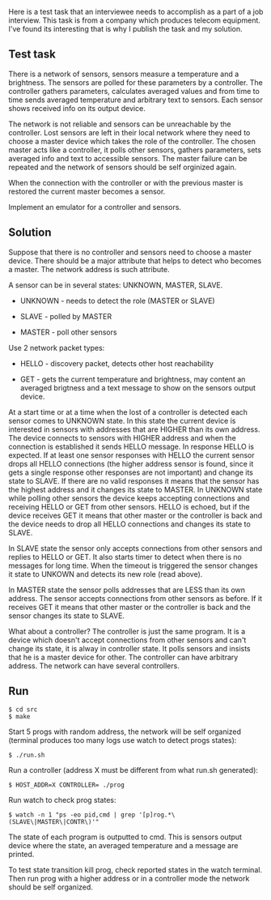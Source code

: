 Here is a test task that an interviewee needs to accomplish as a part of a job
interview. This task is from a company which produces telecom equipment.
I've found its interesting that is why I publish the task and my solution.

## Test task

There is a network of sensors, sensors measure a temperature and a brightness.
The sensors are polled for these parameters by a controller. The controller
gathers parameters, calculates averaged values and from time to time sends
averaged temperature and arbitrary text to sensors. Each sensor shows received
info on its output device.

The network is not reliable and sensors can be unreachable by the controller.
Lost sensors are left in their local network where they need to choose a master
device which takes the role of the controller. The chosen master acts like a
controller, it polls other sensors, gathers parameters, sets averaged info and
text to accessible sensors. The master failure can be repeated and the network
of sensors should be self orginized again.

When the connection with the controller or with the previous master is restored
the current master becomes a sensor.

Implement an emulator for a controller and sensors.


## Solution

Suppose that there is no controller and sensors need to choose a master device.
There should be a major attribute that helps to detect who becomes a master.
The network address is such attribute.

A sensor can be in several states: UNKNOWN, MASTER, SLAVE.

* UNKNOWN - needs to detect the role (MASTER or SLAVE)

* SLAVE - polled by MASTER

* MASTER - poll other sensors


Use 2 network packet types:

* HELLO - discovery packet, detects other host reachability

* GET - gets the current temperature and brightness, may content an averaged
brigtness and a text message to show on the sensors output device.


At a start time or at a time when the lost of a controller is detected each
sensor comes to UNKNOWN state. In this state the current device is interested
in sensors with addresses that are HIGHER than its own address. The device
connects to sensors with HIGHER address and when the connection is established
it sends HELLO message. In response HELLO is expected. If at least one sensor
responses with HELLO the current sensor drops all HELLO connections (the higher
address sensor is found, since it gets a single response other responses are
not important) and change its state to SLAVE. If there are no valid responses
it means that the sensor has the highest address and it changes its state to
MASTER. In UNKNOWN state while polling other sensors the device keeps accepting
connections and receiving HELLO or GET from other sensors. HELLO is
echoed, but if the device receives GET it means that other master or the
controller is back and the device needs to drop all HELLO connections and
changes its state to SLAVE.

In SLAVE state the sensor only accepts connections from other sensors and
replies to HELLO or GET. It also starts timer to detect when there is no
messages for long time. When the timeout is triggered the sensor changes it
state to UNKOWN and detects its new role (read above).

In MASTER state the sensor polls addresses that are LESS than its own address.
The sensor accepts connections from other sensors as before. If it receives GET
it means that other master or the controller is back and the sensor changes
its state to SLAVE.

What about a controller? The controller is just the same program. It is a
device which doesn't accept connections from other sensors and can't change its
state, it is alway in controller state. It polls sensors and insists that he is
a master device for other. The controller can have arbitrary address. The
network can have several controllers.


## Run

```
$ cd src
$ make
```

Start 5 progs with random address, the network will be self organized (terminal
produces too many logs use watch to detect progs states):

```
$ ./run.sh
```


Run a controller (address X must be different from what run.sh generated):

```
$ HOST_ADDR=X CONTROLLER= ./prog
```

Run watch to check prog states:

```
$ watch -n 1 "ps -eo pid,cmd | grep '[p]rog.*\(SLAVE\|MASTER\|CONTR\)'"
```

The state of each program is outputted to cmd. This is sensors output device
where the state, an averaged temperature and a message are printed.

To test state transition kill prog, check reported states in the watch terminal.
Then run prog with a higher address or in a controller mode the network should
be self organized.


